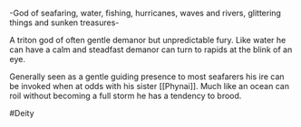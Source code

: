 -God of seafaring, water, fishing, hurricanes, waves and rivers, glittering things and sunken treasures-

A triton god of often gentle demanor but unpredictable fury. Like water he can have a calm and steadfast demanor can turn to rapids at the blink of an eye.

Generally seen as a gentle guiding presence to most seafarers his ire can be invoked when at odds with his sister [[Phynai]]. Much like an ocean can roil without becoming a full storm he has a tendency to brood.

#Deity